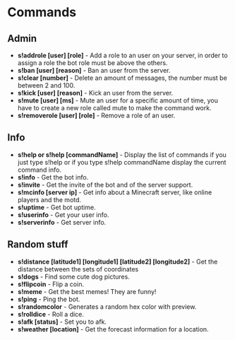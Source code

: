 # Commands

## Admin

* **s!addrole [user] [role]** - Add a role to an user on your server, in order to assign a role the bot role must be above the others.
* **s!ban [user] [reason]** - Ban an user from the server.
* **s!clear [number]** - Delete an amount of messages, the number must be between 2 and 100.
* **s!kick [user] [reason]** - Kick an user from the server.
* **s!mute [user] [ms]** - Mute an user for a specific amount of time, you have to create a new role called mute to make the command work.
* **s!removerole [user] [role]** - Remove a role of an user.

## Info

* **s!help or s!help [commandName]** - Display the list of commands if you just type s!help or if you type s!help commandName display the current command info.
* **s!info** - Get the bot info.
* **s!invite** - Get the invite of the bot and of the server support.
* **s!mcinfo [server ip]** - Get info about a Minecraft server, like online players and the motd.
* **s!uptime** - Get bot uptime.
* **s!userinfo** - Get your user info.
* **s!serverinfo** - Get server info.

## Random stuff

* **s!distance [latitude1] [longitude1] [latitude2] [longitude2]** - Get the distance between the sets of coordinates
* **s!dogs** - Find some cute dog pictures.
* **s!flipcoin** - Flip a coin.
* **s!meme** - Get the best memes! They are funny!
* **s!ping** - Ping the bot.
* **s!randomcolor** - Generates a random hex color with preview.
* **s!rolldice** - Roll a dice.
* **s!afk [status]** - Set you to afk.
* **s!weather [location]** - Get the forecast information for a location.
